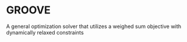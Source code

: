 # GROOVE
A general optimization solver that utilizes a weighed sum objective with dynamically relaxed constraints 
